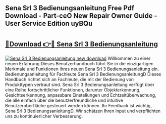 ## Sena Srl 3 Bedienungsanleitung Free Pdf Download - Part-ceO New Repair Owner Guide - User Service Edition uyBQu

# <h2><a href="http://df4a68f.blite.top/?on=Sena+Srl+3+Bedienungsanleitung">🔗Download 👉🔴 Sena Srl 3 Bedienungsanleitung</a></h2>

[![Sena Srl 3 Bedienungsanleitung new download](https://i.imgur.com/lujVjoI.png)](http://df4a68f.blite.top/?on=Sena+Srl+3+Bedienungsanleitung)
Willkommen zu einer neuen Erfahrung Dieses Benutzerhandbuch führt Sie in die einzigartigen Merkmale und Funktionen Ihres neuen Sena Srl 3 Bedienungsanleitung ein. Bedienungsanleitung für Fachleute Sena Srl 3 BedienungsanleitungD Dieses Handbuch richtet sich an Fachleute, die mit der Bedienung von Produkttypen vertraut sind. Sena Srl 3 Bedienungsanleitung verfügt über eine Reihe fortschrittlicher Funktionen, darunter Objekterkennung, Gesichtserkennung, anpassbare Einstellungen und Echtzeitüberwachung, die alle einfach über die benutzerfreundliche und intuitive Benutzeroberfläche gesteuert werden können. Ihr Feedback ist wichtig, Sena Srl 3 BedienungsanleitungD. Wir schätzen Ihren Input und verpflichten uns zu kontinuierlicher Verbesserung.
